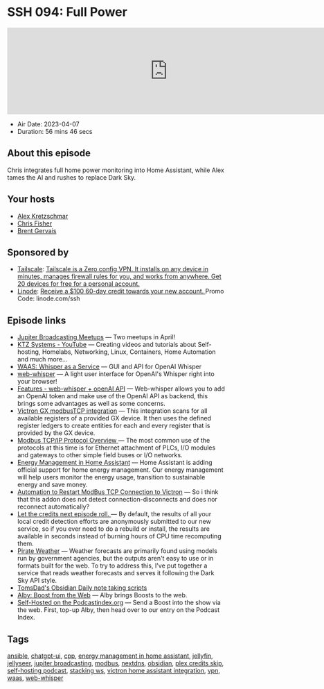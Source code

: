 # SSH 094: Full Power

<iframe src="https://player.fireside.fm/v2/dUlrHQih+JDttA6bY?theme=dark" width="740" height="200" frameborder="0" scrolling="no"></iframe>

* Air Date: 2023-04-07
* Duration: 56 mins 46 secs

## About this episode

Chris integrates full home power monitoring into Home Assistant, while Alex tames the AI and rushes to replace Dark Sky.

## Your hosts
* [Alex Kretzschmar](https://selfhosted.show/hosts/alexktz)
* [Chris Fisher](https://selfhosted.show/hosts/chrislas)
* [Brent Gervais](https://selfhosted.show/guests/brentgervais)

## Sponsored by

  * [Tailscale](http://tailscale.com/selfhosted): [Tailscale is a Zero config VPN. It installs on any device in minutes, manages firewall rules for you, and works from anywhere. Get 20 devices for free for a personal account. ](http://tailscale.com/selfhosted)
  * [Linode](https://linode.com/ssh): [Receive a $100 60-day credit towards your new account. ](https://linode.com/ssh) Promo Code: linode.com/ssh



## Episode links

  * [Jupiter Broadcasting Meetups](https://www.meetup.com/jupiterbroadcasting/ "Jupiter Broadcasting Meetups") — Two meetups in April!
  * [KTZ Systems - YouTube](https://www.youtube.com/@ktzsystems/videos "KTZ Systems - YouTube") — Creating videos and tutorials about Self-hosting, Homelabs, Networking, Linux, Containers, Home Automation and much more...
  * [WAAS: Whisper as a Service](https://github.com/schibsted/WAAS "WAAS: Whisper as a Service") — GUI and API for OpenAI Whisper
  * [web-whisper](https://codeberg.org/pluja/web-whisper "web-whisper") — A light user interface for OpenAI's Whisper right into your browser! 
  * [Features - web-whisper + openAI API](https://codeberg.org/pluja/web-whisper/wiki/Features#local-mode-vs-api-mode "Features - web-whisper + openAI API") — Web-whisper allows you to add an OpenAI token and make use of the OpenAI API as backend, this brings some advantages as well as some concerns.
  * [Victron GX modbusTCP integration](https://github.com/sfstar/hass-victron "Victron GX modbusTCP integration") — This integration scans for all available registers of a provided GX device. It then uses the defined register ledgers to create entities for each and every register that is provided by the GX device.
  * [Modbus TCP/IP Protocol Overview ](https://www.rtautomation.com/technologies/modbus-tcpip/ "Modbus TCP/IP Protocol Overview ") — The most common use of the protocols at this time is for Ethernet attachment of PLCs, I/O modules and gateways to other simple field buses or I/O networks.
  * [Energy Management in Home Assistant](https://www.home-assistant.io/blog/2021/08/04/home-energy-management/ "Energy Management in Home Assistant") — Home Assistant is adding official support for home energy management. Our energy management will help users monitor the energy usage, transition to sustainable energy and save money.
  * [Automation to Restart ModBus TCP Connection to Victron](https://github.com/sfstar/hass-victron/issues/64 "Automation to Restart ModBus TCP Connection to Victron") — So i think that this addon does not detect connection-disconnects and does nor reconnect automatically?
  * [Let the credits next episode roll. ](https://www.plex.tv/blog/let-the-next-episode-roll/ "Let the credits next episode roll. ") — By default, the results of all your local credit detection efforts are anonymously submitted to our new service, so if you ever need to do a rebuild or install, the results are available in seconds instead of burning hours of CPU time recomputing them.
  * [Pirate Weather](https://pirateweather.net/en/latest/ "Pirate Weather") — Weather forecasts are primarily found using models run by government agencies, but the outputs aren't easy to use or in formats built for the web. To try to address this, I've put together a service that reads weather forecasts and serves it following the Dark Sky API style. 
  * [TomsDad's Obsidian Daily note taking scripts](https://gist.github.com/zsviczian/fd3fcae4e2c4fa2be668756dca59da06 "TomsDad's Obsidian Daily note taking scripts")
  * [Alby: Boost from the Web](https://getalby.com/ "Alby: Boost from the Web") — Alby brings Boosts to the web.
  * [Self-Hosted on the Podcastindex.org](https://podcastindex.org/podcast/830124 "Self-Hosted on the Podcastindex.org") — Send a Boost into the show via the web. First, top-up Alby, then head over to our entry on the Podcast Index.



## Tags

[ansible](https://selfhosted.show/tags/ansible), [chatgpt-ui](https://selfhosted.show/tags/chatgpt-ui), [cpp](https://selfhosted.show/tags/cpp), [energy management in home assistant](https://selfhosted.show/tags/energy%20management%20in%20home%20assistant), [jellyfin](https://selfhosted.show/tags/jellyfin), [jellyseer](https://selfhosted.show/tags/jellyseer), [jupiter broadcasting](https://selfhosted.show/tags/jupiter%20broadcasting), [modbus](https://selfhosted.show/tags/modbus), [nextdns](https://selfhosted.show/tags/nextdns), [obsidian](https://selfhosted.show/tags/obsidian), [plex credits skip](https://selfhosted.show/tags/plex%20credits%20skip), [self-hosting podcast](https://selfhosted.show/tags/self-hosting%20podcast), [stacking ws](https://selfhosted.show/tags/stacking%20ws), [victron home assistant integration](https://selfhosted.show/tags/victron%20home%20assistant%20integration), [vpn](https://selfhosted.show/tags/vpn), [waas](https://selfhosted.show/tags/waas), [web-whisper](https://selfhosted.show/tags/web-whisper)